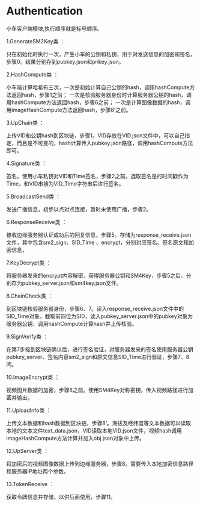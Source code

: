 # Authentication
小车客户端模块,执行顺序就是标号顺序。

1.GenerateSM2Key类 ：

只在初始化时执行一次，产生小车的公钥和私钥，用于对发送信息的加密和签名，步骤0。结果分别存到pubkey.json和prikey.json。

2.HashCompute类 ：

小车端计算哈希有三次，一次是初始计算自己公钥的hash，调用hashCompute方法返回hash，步骤1之前； 一次是核验服务器身份时计算服务器公钥的hash，调用hashCompute方法返回hash，步骤6之前； 一次是计算图像数据的hash，调用imageHashCompute方法返回hash，步骤8’之前。

3.UpChain类 ：

上传VID和公钥hash到区块链，步骤1。VID存放在VID.json文件中，可以自己指定，而且是不可变的，hash计算传入pubkey.json路径，调用hashCompute方法即可。

4.Signature类 ：

签名，使用小车私钥对VID和Time签名，步骤2之前。选取签名是的时间戳作为Time，和VID串接为VID_Time字符串后进行签名。

5.BroadcastSend类 ：

发送广播信息，初步以点对点连接，暂时未使用广播，步骤2。

6.ResponseReceive类 ：

接收边缘服务器认证成功后的回复信息，步骤5。存储为response_receive.json文件，其中包含sm2_sign、SID_Time 、encrypt，分别对应签名、签名原文和加密信息，

7.KeyDecrypt类 ：

将服务器发来的encrypt内容解密，获得服务器公钥和SM4Key，步骤5之后。分别存为pubkey_server.json和sm4key.json文件。

8.ChainCheck类 ：

到区块链核验服务器身份，步骤6、7。读入response_receive.json文件中的SID_Time对象，截取前四位为SID，读入pubkey_server.json中的pubkey对象为服务器公钥，调用hashCompute计算hash并上传核验。

9.SignVerify类 ：

在第7步接到区块链确认后，进行签名验证，对服务器发来的签名使用服务器公钥pubkey_server、签名内容sm2_sign和原文信息SID_Time进行验证，步骤7、8间。

10.ImageEncrypt类 ：

视频图片数据的加密，步骤8之前。使用SM4Key对称密钥，传入视频路径进行加密并输出。

11.UploadInfo类 ：

上传文本数据和hash数据到区块链，步骤8‘。海拔及经纬度等文本数据可以读取本地的文本文件text_data.json，VID读取本地VID.json文件，视频hash调用imageHashCompute方法计算并加入obj json对象中上传。

12.UpServer类 ：

将加密后的视频图像数据上传到边缘服务器，步骤8。需要传入本地加密信息路径和服务器IP地址两个参数。

13.TokenReceive ：

获取令牌信息并存储，以供后面使用，步骤11。

